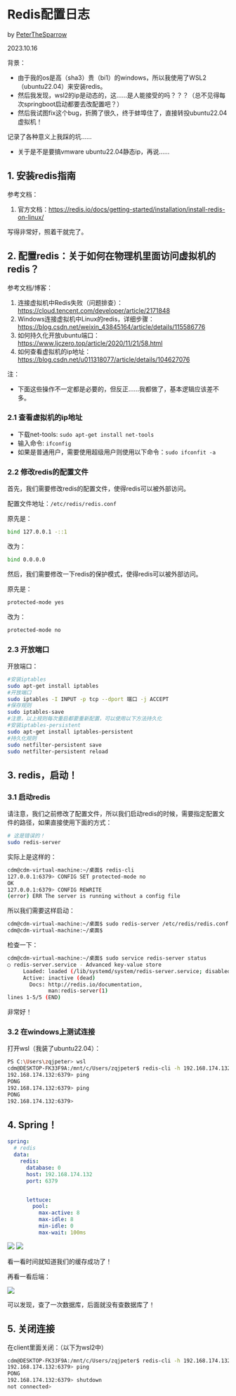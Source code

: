 # Redis配置日志

by [PeterTheSparrow](www.github.com/PeterTheSparrow)

2023.10.16

背景：
- 由于我的os是高（sha3）贵（bi1）的windows，所以我使用了WSL2（ubuntu22.04）来安装redis。
- 然后我发现，wsl2的ip是动态的，这……是人能接受的吗？？？（总不见得每次springboot启动都要去改配置吧？）
- 然后我试图fix这个bug，折腾了很久，终于蚌埠住了，直接转投ubuntu22.04虚拟机！

记录了各种意义上我踩的坑……

- 关于是不是要搞vmware ubuntu22.04静态ip，再说……

## 1. 安装redis指南

参考文档：
1. 官方文档：https://redis.io/docs/getting-started/installation/install-redis-on-linux/

写得非常好，照着干就完了。


## 2. 配置redis：关于如何在物理机里面访问虚拟机的redis？

参考文档/博客：
1. 连接虚拟机中Redis失败（问题排查）：https://cloud.tencent.com/developer/article/2171848
2. Windows连接虚拟机中Linux的redis，详细步骤：https://blog.csdn.net/weixin_43845164/article/details/115586776
3. 如何持久化开放ubuntu端口：https://www.ljczero.top/article/2020/11/21/58.html
4. 如何查看虚拟机的ip地址：https://blog.csdn.net/u011318077/article/details/104627076

注：
- 下面这些操作不一定都是必要的，但反正……我都做了，基本逻辑应该差不多。

### 2.1 查看虚拟机的ip地址

- 下载net-tools: `sudo apt-get install net-tools`
- 输入命令: `ifconfig`
- 如果是普通用户，需要使用超级用户则使用以下命令：`sudo ifconfit -a`

### 2.2 修改redis的配置文件

首先，我们需要修改redis的配置文件，使得redis可以被外部访问。

配置文件地址：`/etc/redis/redis.conf`

原先是：
```bash
bind 127.0.0.1 -::1
```

改为：
```bash
bind 0.0.0.0
```

然后，我们需要修改一下redis的保护模式，使得redis可以被外部访问。

原先是：
```bash
protected-mode yes
```

改为：
```bash
protected-mode no
```

### 2.3 开放端口


开放端口：

```bash
#安装iptables
sudo apt-get install iptables
#开放端口
sudo iptables -I INPUT -p tcp --dport 端口 -j ACCEPT
#保存规则
sudo iptables-save
#注意，以上规则每次重启都要重新配置，可以使用以下方法持久化
#安装iptables-persistent
sudo apt-get install iptables-persistent
#持久化规则
sudo netfilter-persistent save
sudo netfilter-persistent reload
```

## 3. redis，启动！

### 3.1 启动redis

请注意，我们之前修改了配置文件，所以我们启动redis的时候，需要指定配置文件的路径，如果直接使用下面的方式：

```bash
# 这是错误的！
sudo redis-server
```

实际上是这样的：

```bash
cdm@cdm-virtual-machine:~/桌面$ redis-cli
127.0.0.1:6379> CONFIG SET protected-mode no
OK
127.0.0.1:6379> CONFIG REWRITE
(error) ERR The server is running without a config file
```

所以我们需要这样启动：

```bash
cdm@cdm-virtual-machine:~/桌面$ sudo redis-server /etc/redis/redis.conf
cdm@cdm-virtual-machine:~/桌面$ 
```

检查一下：

```bash
cdm@cdm-virtual-machine:~/桌面$ sudo service redis-server status
○ redis-server.service - Advanced key-value store
     Loaded: loaded (/lib/systemd/system/redis-server.service; disabled; vendor preset: enab>
     Active: inactive (dead)
       Docs: http://redis.io/documentation,
             man:redis-server(1)
lines 1-5/5 (END)
```

非常好！

### 3.2 在windows上测试连接

打开wsl（我装了ubuntu22.04）：

```bash
PS C:\Users\zqjpeter> wsl
cdm@DESKTOP-FK33F9A:/mnt/c/Users/zqjpeter$ redis-cli -h 192.168.174.132 -p 6379
192.168.174.132:6379> ping
PONG
192.168.174.132:6379> ping
PONG
192.168.174.132:6379>
```

## 4. Spring！

```yml
spring:
  # redis
  data:
    redis:
      database: 0
      host: 192.168.174.132
      port: 6379


      lettuce:
        pool:
          max-active: 8
          max-idle: 8
          min-idle: 0
          max-wait: 100ms
```

![](./redis-res/微信图片_20231017001738.png)
![](./redis-res/微信图片_20231017001821.png)

看一看时间就知道我们的缓存成功了！

再看一看后端：

![](./redis-res/微信截图_20231017005238.png)

可以发现，查了一次数据库，后面就没有查数据库了！

## 5. 关闭连接

在client里面关闭：（以下为wsl2中）

```bash
cdm@DESKTOP-FK33F9A:/mnt/c/Users/zqjpeter$ redis-cli -h 192.168.174.132 -p 6379
192.168.174.132:6379> ping
PONG
192.168.174.132:6379> shutdown
not connected>
```